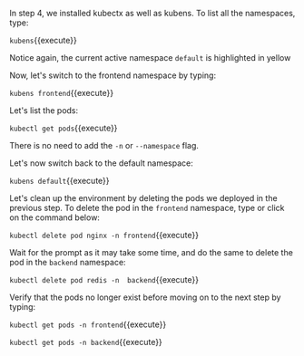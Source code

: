 In step 4, we installed kubectx as well as kubens. To list all the namespaces, type:

`kubens`{{execute}}

Notice again, the current active namespace `default` is highlighted in yellow

Now, let's switch  to the frontend namespace by typing:

`kubens frontend`{{execute}}

Let's list the pods:

`kubectl get pods`{{execute}}

There is no need to add the `-n` or `--namespace` flag.

Let's now switch back to the default namespace:

`kubens default`{{execute}}

Let's clean up the environment by deleting the pods we deployed in the previous step. To delete the pod in the `frontend` namespace, type or click on the command below:

`kubectl delete pod nginx -n frontend`{{execute}}

Wait for the prompt as it may take some time, and do the same to delete the pod in the `backend` namespace:

`kubectl delete pod redis -n  backend`{{execute}}

Verify that the pods no longer exist before moving on to the next step by typing:

`kubectl get pods -n frontend`{{execute}}

`kubectl get pods -n backend`{{execute}}
